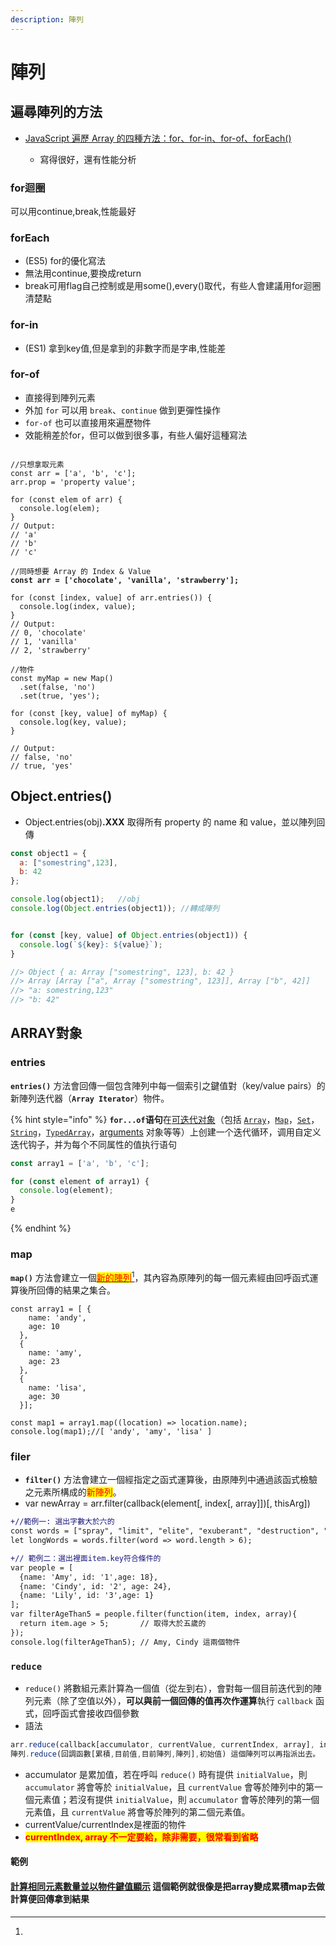 ```yaml
---
description: 陣列
---
```


# 陣列

## 遍尋陣列的方法

*   [JavaScript 遍歷 Array 的四種方法：for、for-in、for-of、forEach()](https://tigercosmos.xyz/post/2021/06/js/js-array-for-methods/)

    * 寫得很好，還有性能分析



### for迴圈

可以用continue,break,性能最好

### forEach

* (ES5) for的優化寫法
* 無法用continue,要換成return
* break可用flag自己控制或是用some(),every()取代，有些人會建議用for迴圈清楚點

### for-in

* (ES1) 拿到key值,但是拿到的非數字而是字串,性能差

### for-of

* 直接得到陣列元素
* 外加 `for` 可以用 `break`、`continue` 做到更彈性操作
* &#x20;`for-of` 也可以直接用來遍歷物件
* 效能稍差於for，但可以做到很多事，有些人偏好這種寫法

<pre class="language-javascript"><code class="lang-javascript">
//只想拿取元素
const arr = ['a', 'b', 'c'];
arr.prop = 'property value';

for (const elem of arr) {
  console.log(elem);
}
// Output:
// 'a'
// 'b'
// 'c'

//同時想要 Array 的 Index &#x26; Value 
<strong>const arr = ['chocolate', 'vanilla', 'strawberry'];
</strong>
for (const [index, value] of arr.entries()) {
  console.log(index, value);
}
// Output:
// 0, 'chocolate'
// 1, 'vanilla'
// 2, 'strawberry'

//物件
const myMap = new Map()
  .set(false, 'no')
  .set(true, 'yes');

for (const [key, value] of myMap) {
  console.log(key, value);
}

// Output:
// false, 'no'
// true, 'yes'
</code></pre>

##

## **Object.entries()**

* Object.entries(obj)**.XXX** 取得所有 property 的 name 和 value，並以陣列回傳

```javascript
const object1 = {
  a: ["somestring",123],
  b: 42
};

console.log(object1);   //obj
console.log(Object.entries(object1)); //轉成陣列


for (const [key, value] of Object.entries(object1)) {
  console.log(`${key}: ${value}`);
}

//> Object { a: Array ["somestring", 123], b: 42 }
//> Array [Array ["a", Array ["somestring", 123]], Array ["b", 42]]
//> "a: somestring,123"
//> "b: 42"


```

## ARRAY對象

### entries

**`entries()`** 方法會回傳一個包含陣列中每一個索引之鍵值對（key/value pairs）的新陣列迭代器（**`Array Iterator`**）物件。

{% hint style="info" %}
**`for...of`语句**在[可迭代对象](https://developer.mozilla.org/zh-CN/docs/Web/JavaScript/Reference/Iteration\_protocols)（包括 [`Array`](https://developer.mozilla.org/zh-CN/docs/Web/JavaScript/Reference/Global\_Objects/Array)，[`Map`](https://developer.mozilla.org/zh-CN/docs/Web/JavaScript/Reference/Global\_Objects/Map)，[`Set`](https://developer.mozilla.org/zh-CN/docs/Web/JavaScript/Reference/Global\_Objects/Set)，[`String`](https://developer.mozilla.org/zh-CN/docs/Web/JavaScript/Reference/Global\_Objects/String)，[`TypedArray`](https://developer.mozilla.org/zh-CN/docs/Web/JavaScript/Reference/Global\_Objects/TypedArray)，[arguments](https://developer.mozilla.org/en-US/docs/Web/JavaScript/Reference/Functions\_and\_function\_scope/arguments) 对象等等）上创建一个迭代循环，调用自定义迭代钩子，并为每个不同属性的值执行语句

```jsx
const array1 = ['a', 'b', 'c'];

for (const element of array1) {
  console.log(element);
}
e
```
{% endhint %}



### map

**`map()`** 方法會建立一個[<mark style="color:red;">新的陣列</mark>](#user-content-fn-1)[^1]，其內容為原陣列的每一個元素經由回呼函式運算後所回傳的結果之集合。

```
const array1 = [ {
    name: 'andy',
    age: 10
  },
  {
    name: 'amy',
    age: 23
  },
  {
    name: 'lisa',
    age: 30
  }];

const map1 = array1.map((location) => location.name);
console.log(map1);//[ 'andy', 'amy', 'lisa' ]
```

### filer

* **`filter()`** 方法會建立一個經指定之函式運算後，由原陣列中通過該函式檢驗之元素所構成的<mark style="color:red;">新陣列</mark>。
* var newArray = arr.filter(callback(element\[, index\[, array]])\[, thisArg])

```diff
+//範例一: 選出字數大於六的
const words = ["spray", "limit", "elite", "exuberant", "destruction", "present", "happy"];
let longWords = words.filter(word => word.length > 6);

+// 範例二：選出裡面item.key符合條件的
var people = [
  {name: 'Amy', id: '1',age: 18},
  {name: 'Cindy', id: '2', age: 24},
  {name: 'Lily', id: '3',age: 1}
];
var filterAgeThan5 = people.filter(function(item, index, array){
  return item.age > 5;       // 取得大於五歲的
});
console.log(filterAgeThan5); // Amy, Cindy 這兩個物件
```

### `reduce`

* `reduce()` 將數組元素計算為一個值（從左到右），會對每一個目前迭代到的陣列元素（除了空值以外），**可以與前一個回傳的值再次作運算**執行 `callback` 函式，回呼函式會接收四個參數
* 語法

```jsx
arr.reduce(callback[accumulator, currentValue, currentIndex, array], initialValue)
陣列.reduce(回調函數[累積,目前值,目前陣列,陣列],初始值) 這個陣列可以再指派出去。
```

* accumulator 是累加值，若在呼叫 `reduce()` 時有提供 `initialValue`，則 `accumulator` 將會等於 `initialValue`，且 `currentValue` 會等於陣列中的第一個元素值；若沒有提供 `initialValue`，則 `accumulator` 會等於陣列的第一個元素值，且 `currentValue` 將會等於陣列的第二個元素值。
* currentValue/currentIndex是裡面的物件
* <mark style="color:red;">**currentIndex, array 不一定要給，除非需要，很常看到省略**</mark>

#### 範例

#### [計算相同元素數量並以物件鍵值顯示](https://developer.mozilla.org/zh-TW/docs/Web/JavaScript/Reference/Global\_Objects/Array/Reduce#%E8%A8%88%E7%AE%97%E7%9B%B8%E5%90%8C%E5%85%83%E7%B4%A0%E6%95%B8%E9%87%8F%E4%B8%A6%E4%BB%A5%E7%89%A9%E4%BB%B6%E9%8D%B5%E5%80%BC%E9%A1%AF%E7%A4%BA) 這個範例就很像是把array變成累積map去做計算便回傳拿到結果 <a href="#ji-suan-xiang-tong-yuan-su-shu-liang-bing-yi-wu-jian-jian-zhi-xian-shi" id="ji-suan-xiang-tong-yuan-su-shu-liang-bing-yi-wu-jian-jian-zhi-xian-shi"></a>

[^1]: 
